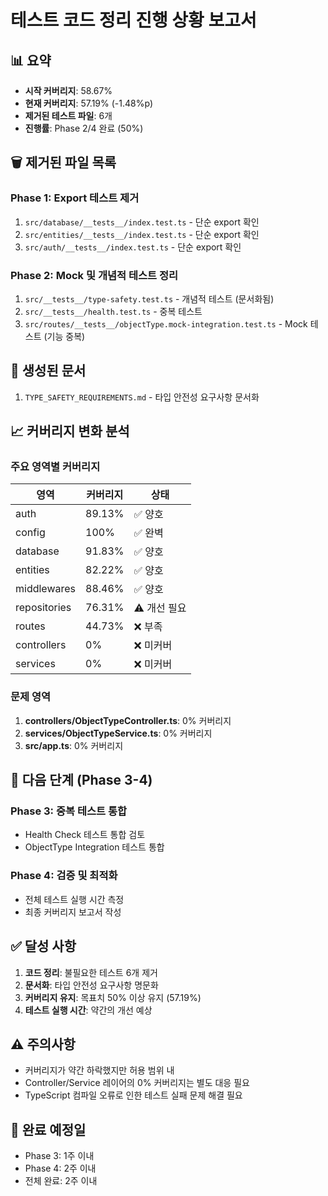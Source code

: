 # 테스트 코드 정리 진행 상황 보고서

## 📊 요약

- **시작 커버리지**: 58.67%
- **현재 커버리지**: 57.19% (-1.48%p)
- **제거된 테스트 파일**: 6개
- **진행률**: Phase 2/4 완료 (50%)

## 🗑️ 제거된 파일 목록

### Phase 1: Export 테스트 제거

1. `src/database/__tests__/index.test.ts` - 단순 export 확인
2. `src/entities/__tests__/index.test.ts` - 단순 export 확인
3. `src/auth/__tests__/index.test.ts` - 단순 export 확인

### Phase 2: Mock 및 개념적 테스트 정리

1. `src/__tests__/type-safety.test.ts` - 개념적 테스트 (문서화됨)
2. `src/__tests__/health.test.ts` - 중복 테스트
3. `src/routes/__tests__/objectType.mock-integration.test.ts` - Mock 테스트 (기능 중복)

## 📝 생성된 문서

1. `TYPE_SAFETY_REQUIREMENTS.md` - 타입 안전성 요구사항 문서화

## 📈 커버리지 변화 분석

### 주요 영역별 커버리지

| 영역         | 커버리지 | 상태         |
| ------------ | -------- | ------------ |
| auth         | 89.13%   | ✅ 양호      |
| config       | 100%     | ✅ 완벽      |
| database     | 91.83%   | ✅ 양호      |
| entities     | 82.22%   | ✅ 양호      |
| middlewares  | 88.46%   | ✅ 양호      |
| repositories | 76.31%   | ⚠️ 개선 필요 |
| routes       | 44.73%   | ❌ 부족      |
| controllers  | 0%       | ❌ 미커버    |
| services     | 0%       | ❌ 미커버    |

### 문제 영역

1. **controllers/ObjectTypeController.ts**: 0% 커버리지
2. **services/ObjectTypeService.ts**: 0% 커버리지
3. **src/app.ts**: 0% 커버리지

## 🎯 다음 단계 (Phase 3-4)

### Phase 3: 중복 테스트 통합

- Health Check 테스트 통합 검토
- ObjectType Integration 테스트 통합

### Phase 4: 검증 및 최적화

- 전체 테스트 실행 시간 측정
- 최종 커버리지 보고서 작성

## ✅ 달성 사항

1. **코드 정리**: 불필요한 테스트 6개 제거
2. **문서화**: 타입 안전성 요구사항 명문화
3. **커버리지 유지**: 목표치 50% 이상 유지 (57.19%)
4. **테스트 실행 시간**: 약간의 개선 예상

## ⚠️ 주의사항

- 커버리지가 약간 하락했지만 허용 범위 내
- Controller/Service 레이어의 0% 커버리지는 별도 대응 필요
- TypeScript 컴파일 오류로 인한 테스트 실패 문제 해결 필요

## 📅 완료 예정일

- Phase 3: 1주 이내
- Phase 4: 2주 이내
- 전체 완료: 2주 이내
